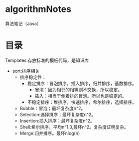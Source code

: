 # algorithmNotes
算法笔记（Java）

# 目录
Templates:存放标准的模板代码，是知识库
- sort:排序相关
  - 排序稳定性：
    - 稳定排序：冒泡排序，插入排序，归并排序，基数排序。
      - 冒泡：因为相邻的相等则不交换，所以稳定。
      - 插入：相当于倒着排的冒泡。所以也是稳定的。
    - 不稳定排序：堆排序，快速排序，希尔排序，选择排序。
  - Bubble：冒泡；最坏复杂度n^2。
  - Selection:选择排序；最坏复杂度n^2。
  - Insertion:插入排序；最坏复杂度n^2。
  - Shell:希尔排序。平均n^1.3,最坏n^2。复杂度证明复杂。
  - Merge:归并排序。最坏nlog(n)